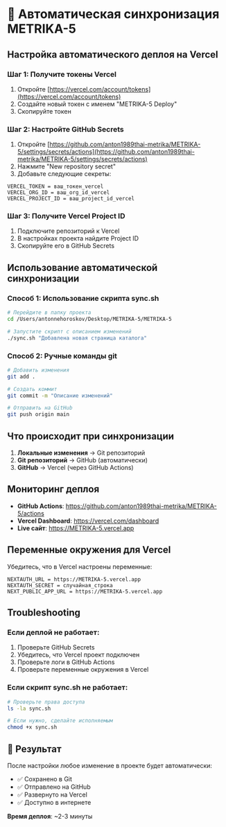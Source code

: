 # 🚀 Автоматическая синхронизация METRIKA-5

## Настройка автоматического деплоя на Vercel

### Шаг 1: Получите токены Vercel

1. Откройте [https://vercel.com/account/tokens](https://vercel.com/account/tokens)
2. Создайте новый токен с именем "METRIKA-5 Deploy"
3. Скопируйте токен

### Шаг 2: Настройте GitHub Secrets

1. Откройте [https://github.com/anton1989thai-metrika/METRIKA-5/settings/secrets/actions](https://github.com/anton1989thai-metrika/METRIKA-5/settings/secrets/actions)
2. Нажмите "New repository secret"
3. Добавьте следующие секреты:

```
VERCEL_TOKEN = ваш_токен_vercel
VERCEL_ORG_ID = ваш_org_id_vercel
VERCEL_PROJECT_ID = ваш_project_id_vercel
```

### Шаг 3: Получите Vercel Project ID

1. Подключите репозиторий к Vercel
2. В настройках проекта найдите Project ID
3. Скопируйте его в GitHub Secrets

## Использование автоматической синхронизации

### Способ 1: Использование скрипта sync.sh

```bash
# Перейдите в папку проекта
cd /Users/antonnehoroskov/Desktop/METRIKA-5/METRIKA-5

# Запустите скрипт с описанием изменений
./sync.sh "Добавлена новая страница каталога"
```

### Способ 2: Ручные команды git

```bash
# Добавить изменения
git add .

# Создать коммит
git commit -m "Описание изменений"

# Отправить на GitHub
git push origin main
```

## Что происходит при синхронизации

1. **Локальные изменения** → Git репозиторий
2. **Git репозиторий** → GitHub (автоматически)
3. **GitHub** → Vercel (через GitHub Actions)

## Мониторинг деплоя

- **GitHub Actions**: https://github.com/anton1989thai-metrika/METRIKA-5/actions
- **Vercel Dashboard**: https://vercel.com/dashboard
- **Live сайт**: https://METRIKA-5.vercel.app

## Переменные окружения для Vercel

Убедитесь, что в Vercel настроены переменные:

```
NEXTAUTH_URL = https://METRIKA-5.vercel.app
NEXTAUTH_SECRET = случайная_строка
NEXT_PUBLIC_APP_URL = https://METRIKA-5.vercel.app
```

## Troubleshooting

### Если деплой не работает:

1. Проверьте GitHub Secrets
2. Убедитесь, что Vercel проект подключен
3. Проверьте логи в GitHub Actions
4. Проверьте переменные окружения в Vercel

### Если скрипт sync.sh не работает:

```bash
# Проверьте права доступа
ls -la sync.sh

# Если нужно, сделайте исполняемым
chmod +x sync.sh
```

## 🎯 Результат

После настройки любое изменение в проекте будет автоматически:
- ✅ Сохранено в Git
- ✅ Отправлено на GitHub  
- ✅ Развернуто на Vercel
- ✅ Доступно в интернете

**Время деплоя**: ~2-3 минуты
